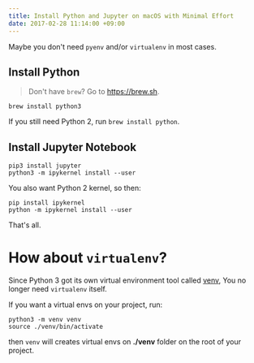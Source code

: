 ```yaml
---
title: Install Python and Jupyter on macOS with Minimal Effort
date: 2017-02-28 11:14:00 +09:00
---
```


Maybe you don't need `pyenv` and/or `virtualenv` in most cases.

## Install Python

> Don't have `brew`? Go to <https://brew.sh>.

```
brew install python3
```

If you still need Python 2, run `brew install python`.

## Install Jupyter Notebook

```
pip3 install jupyter
python3 -m ipykernel install --user
```

You also want Python 2 kernel, so then:

```
pip install ipykernel
python -m ipykernel install --user
```

That's all.

# How about `virtualenv`?

Since Python 3 got its own virtual environment tool called [venv](https://docs.python.org/3/library/venv.html), You no longer need `virtualenv` itself.

If you want a virtual envs on your project, run:

```
python3 -m venv venv
source ./venv/bin/activate
```

then `venv` will creates virtual envs on **./venv** folder on the root of your project.
